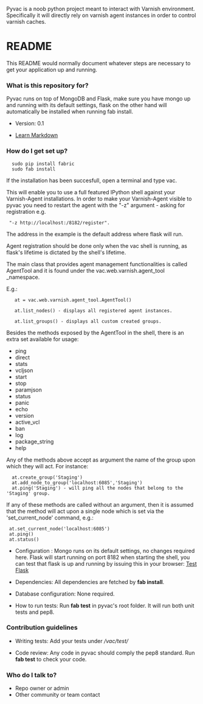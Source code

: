 Pyvac is a noob python project meant to interact with Varnish environment. Specifically it will directly rely on varnish agent instances in order to control varnish caches.

# README #

This README would normally document whatever steps are necessary to get your application up and running.

### What is this repository for? ###

  Pyvac runs on top of MongoDB and Flask, make sure you have mongo up and running with its default settings, 
  flask on the other hand will automatically be installed when running fab install.
  
* Version: 0.1
  
* [Learn Markdown](https://bitbucket.org/tutorials/markdowndemo)

### How do I get set up? ###

      sudo pip install fabric
      sudo fab install
  
  If the installation has been succesfull, open a terminal and type vac.
  
  This will enable you to use a full featured IPython shell against your Varnish-Agent installations. In order to make your Varnish-Agent visible
  to pyvac you need to restart the agent with the "-z" argument - asking for registration e.g. 
  
     "-z http://localhost:/8182/register". 
     
The address in the example is the default address where flask will run.
  
  Agent registration should be done only when the vac shell is running, as flask's lifetime is dictated by the shell's lifetime.
  
  The main class that provides agent management functionalities is called AgentTool and it is found under the vac.web.varnish.agent_tool _namespace.
  
  E.g.:
  
       at = vac.web.varnish.agent_tool.AgentTool() 
  
       at.list_nodes() - displays all registered agent instances.
  
       at.list_groups() - displays all custom created groups.
  
  Besides the methods exposed by the AgentTool in the shell, there is an extra set available for usage:

   * ping 
   * direct 
   * stats
   * vcljson
   * start
   * stop
   * paramjson
   * status
   * panic
   * echo
   * version
   * active_vcl
   * ban
   * log
   * package_string
   * help
   
  Any of the methods above accept as argument the name of the group upon which they will act. For instance:
  
      at.create_group('Staging')
      at.add_node_to_group('localhost:6085','Staging')
      at.ping('Staging') - will ping all the nodes that belong to the 'Staging' group.
  
  If any of these methods are called without an argument, then it is assumed that the method will act upon a single node which is set via the
  'set_current_node' command, e.g.:
  
     at.set_current_node('localhost:6085')
     at.ping()
     at.status()
  
* Configuration : Mongo runs on its default settings, no changes required here.
  Flask will start running on port 8182 when starting the shell, you can test that flask is up and running by issuing this in your browser: 
  [ Test Flask ](http://localhost:8182/test)
  
* Dependencies: All dependencies are fetched by **fab install**.
  
* Database configuration: None required.
  
* How to run tests: Run **fab test** in pyvac's root folder. It will run both unit tests and pep8.
  

### Contribution guidelines ###

* Writing tests: Add your tests under */vac/test/*

* Code review: Any code in pyvac should comply the pep8 standard. Run **fab test** to check your code.


### Who do I talk to? ###

* Repo owner or admin
* Other community or team contact
